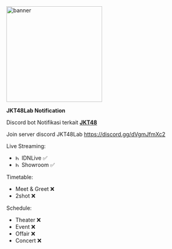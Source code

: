 <img src="https://jkt48lab.safatanc.com/assets/jkt48lab_white.png" alt="banner" height="250"/>

**JKT48Lab Notification**

Discord bot Notifikasi terkait [**JKT48**](https://jkt48.com)

Join server discord JKT48Lab https://discord.gg/dVgmJfmXc2

Live Streaming:
- <img src="https://jkt48lab.safatanc.com/assets/IDN_Live.svg" alt="banner" height="12"/> IDNLive ✅
- <img src="https://jkt48lab.safatanc.com/assets/SHOWROOM_logo.svg" alt="banner" height="12"/> Showroom ✅

Timetable:
- Meet & Greet ❌
- 2shot ❌

Schedule:
- Theater ❌
- Event ❌
- Offair ❌
- Concert ❌
